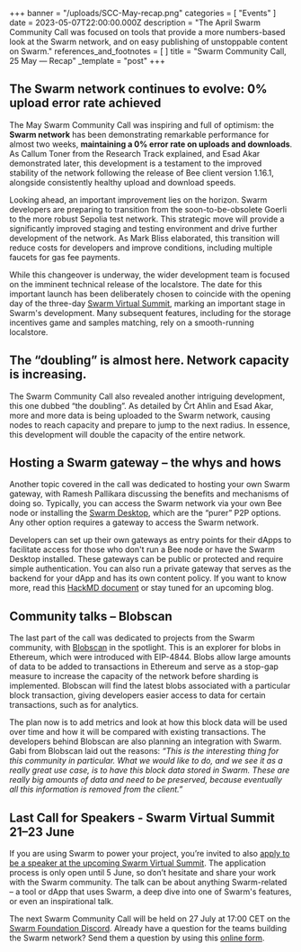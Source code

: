 +++
banner = "/uploads/SCC-May-recap.png"
categories = [ "Events" ]
date = 2023-05-07T22:00:00.000Z
description = "The April Swarm Community Call was focused on tools that provide a more numbers-based look at the Swarm network, and on easy publishing of unstoppable content on Swarm."
references_and_footnotes = [ ]
title = "Swarm Community Call, 25 May — Recap"
_template = "post"
+++


## The Swarm network continues to evolve: 0% upload error rate achieved

The May Swarm Community Call was inspiring and full of optimism: the **Swarm network** has been demonstrating remarkable performance for almost two weeks, **maintaining a 0% error rate on uploads and downloads**. As Callum Toner from the Research Track explained, and Esad Akar demonstrated later, this development is a testament to the improved stability of the network following the release of Bee client version 1.16.1, alongside consistently healthy upload and download speeds.

Looking ahead, an important improvement lies on the horizon. Swarm developers are preparing to transition from the soon-to-be-obsolete Goerli to the more robust Sepolia test network. This strategic move will provide a significantly improved staging and testing environment and drive further development of the network. As Mark Bliss elaborated, this transition will reduce costs for developers and improve conditions, including multiple faucets for gas fee payments.

While this changeover is underway, the wider development team is focused on the imminent technical release of the localstore. The date for this important launch has been deliberately chosen to coincide with the opening day of the three-day [Swarm Virtual Summit](https://summit.ethswarm.org/), marking an important stage in Swarm's development. Many subsequent features, including for the storage incentives game and samples matching, rely on a smooth-running localstore.


## The “doubling” is almost here. Network capacity is increasing.

The Swarm Community Call also revealed another intriguing development, this one dubbed “the doubling”. As detailed by Črt Ahlin and Esad Akar, more and more data is being uploaded to the Swarm network, causing nodes to reach capacity and prepare to jump to the next radius. In essence, this development will double the capacity of the entire network.


## Hosting a Swarm gateway – the whys and hows

Another topic covered in the call was dedicated to hosting your own Swarm gateway, with Ramesh Pallikara discussing the benefits and mechanisms of doing so. Typically, you can access the Swarm network via your own Bee node or installing the [Swarm Desktop](https://www.ethswarm.org/build/desktop), which are the “purer” P2P options. Any other option requires a gateway to access the Swarm network.

Developers can set up their own gateways as entry points for their dApps to facilitate access for those who don't run a Bee node or have the Swarm Desktop installed. These gateways can be public or protected and require simple authentication. You can also run a private gateway that serves as the backend for your dApp and has its own content policy. If you want to know more, read this [HackMD document](https://hackmd.io/@rampall/BJldZJaH2) or stay tuned for an upcoming blog.


## Community talks – Blobscan

The last part of the call was dedicated to projects from the Swarm community, with [Blobscan](https://github.com/Blobscan/blobscan) in the spotlight. This is an explorer for blobs in Ethereum, which were introduced with EIP-4844. Blobs allow large amounts of data to be added to transactions in Ethereum and serve as a stop-gap measure to increase the capacity of the network before sharding is implemented. Blobscan will find the latest blobs associated with a particular block transaction, giving developers easier access to data for certain transactions, such as for analytics.

The plan now is to add metrics and look at how this block data will be used over time and how it will be compared with existing transactions. The developers behind Blobscan are also planning an integration with Swarm. Gabi from Blobscan laid out the reasons: _“This is the interesting thing for this community in particular. What we would like to do, and we see it as a really great use case, is to have this block data stored in Swarm. These are really big amounts of data and need to be preserved, because eventually all this information is removed from the client.”_

## Last Call for Speakers - Swarm Virtual Summit 21–23 June 

If you are using Swarm to power your project, you’re invited to also [apply to be a speaker at the upcoming Swarm Virtual Summit](https://summit.ethswarm.org/swarm-summit-2023/submit/EbfvjE/info/). The application process is only open until 5 June, so don’t hesitate and share your work with the Swarm community. The talk can be about anything Swarm-related – a tool or dApp that uses Swarm, a deep dive into one of Swarm's features, or even an inspirational talk.

The next Swarm Community Call will be held on 27 July at 17:00 CET on the [Swarm Foundation Discord](https://discord.com/channels/799027393297514537/801438093927776286). Already have a question for the teams building the Swarm network? Send them a question by using this [online form](https://airtable.com/shrBRyrMkXFsJvLS3).
